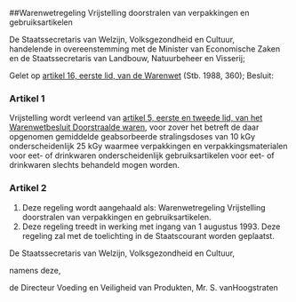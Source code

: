 <meta http-equiv='Content-Type' content='text/html; charset=utf-8' />

##Warenwetregeling Vrijstelling doorstralen van verpakkingen en gebruiksartikelen

De Staatssecretaris van Welzijn, Volksgezondheid en Cultuur,  
handelende in overeenstemming met de Minister van Economische Zaken en de Staatssecretaris van Landbouw, Natuurbeheer en Visserij;

Gelet op [artikel 16, eerste lid, van de Warenwet](../../../../../../../../../wet/warenwet/BWBR0001969/README.md) (Stb. 1988, 360);
Besluit:    

### Artikel  1  

Vrijstelling wordt verleend van [artikel 5, eerste en tweede lid, van het Warenwetbesluit Doorstraalde waren](../../../../../../../../../AMvB/warenwetbesluit/doorstraalde/waren/BWBR0005465/README.md), voor zover het betreft de daar opgenomen gemiddelde geabsorbeerde stralingsdoses van 10 kGy onderscheidenlijk 25 kGy waarmee verpakkingen en verpakkingsmaterialen voor eet- of drinkwaren onderscheidenlijk gebruiksartikelen voor eet- of drinkwaren slechts behandeld mogen worden.  

### Artikel  2  

1.  Deze regeling wordt aangehaald als: Warenwetregeling Vrijstelling doorstralen van verpakkingen en gebruiksartikelen.   
2.  Deze regeling treedt in werking met ingang van 1 augustus 1993. Deze regeling zal met de toelichting in de Staatscourant worden geplaatst.   

De 
Staatssecretaris van Welzijn, Volksgezondheid en Cultuur, 

namens deze, 

de 
Directeur Voeding en Veiligheid van Produkten, Mr. 
S. vanHoogstraten    
